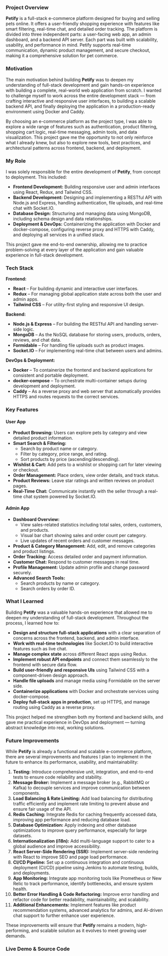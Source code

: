 ### Project Overview

**Petify** is a full-stack e-commerce platform designed for buying and selling pets online. It offers a user-friendly shopping experience with features like smart filtering, real-time chat, and detailed order tracking. The platform is divided into three independent parts: a user-facing web app, an admin dashboard, and a backend API server. Each part was built with scalability, usability, and performance in mind. Petify supports real-time communication, dynamic product management, and secure checkout, making it a comprehensive solution for pet commerce.

### Motivation

The main motivation behind building **Petify** was to deepen my understanding of full-stack development and gain hands-on experience with building a complete, real-world web application from scratch. I wanted to challenge myself to work across the entire development stack — from crafting interactive and responsive user interfaces, to building a scalable backend API, and finally deploying the application in a production-ready environment using Docker and Caddy.

By choosing an e-commerce platform as the project type, I was able to explore a wide range of features such as authentication, product filtering, shopping cart logic, real-time messaging, admin tools, and data visualization. This project gave me the opportunity to not only reinforce what I already knew, but also to explore new tools, best practices, and architectural patterns across frontend, backend, and deployment.

### My Role

I was solely responsible for the entire development of **Petify**, from concept to deployment. This included:

* **Frontend Development:** Building responsive user and admin interfaces using React, Redux, and Tailwind CSS.
* **Backend Development:** Designing and implementing a RESTful API with Node.js and Express, handling authentication, file uploads, and real-time chat with Socket.IO.
* **Database Design:** Structuring and managing data using MongoDB, including schema design and data relationships.
* **Deployment & DevOps:** Containerizing the application with Docker and docker-compose, configuring reverse proxy and HTTPS with Caddy, and deploying all services in a unified stack.

This project gave me end-to-end ownership, allowing me to practice problem-solving at every layer of the application and gain valuable experience in full-stack development.

### Tech Stack

**Frontend:**

* **React** – For building dynamic and interactive user interfaces.
* **Redux** – For managing global application state across both the user and admin apps.
* **Tailwind CSS** – For utility-first styling and responsive UI design.

**Backend:**

* **Node.js & Express** – For building the RESTful API and handling server-side logic.
* **MongoDB** – As the NoSQL database for storing users, products, orders, reviews, and chat data.
* **Formidable** – For handling file uploads such as product images.
* **Socket.IO** – For implementing real-time chat between users and admins.

**DevOps & Deployment:**

* **Docker** – To containerize the frontend and backend applications for consistent and portable deployment.
* **docker-compose** – To orchestrate multi-container setups during development and deployment.
* **Caddy** – As a reverse proxy and web server that automatically provides HTTPS and routes requests to the correct services.

### Key Features

#### User App

* **Product Browsing:** Users can explore pets by category and view detailed product information.
* **Smart Search & Filtering:**
  * Search by product name or category.
  * Filter by category, price range, and rating.
  * Sort products by price (ascending/descending).
* **Wishlist & Cart:** Add pets to a wishlist or shopping cart for later viewing or checkout.
* **Order Management:** Place orders, view order details, and track status.
* **Product Reviews:** Leave star ratings and written reviews on product pages.
* **Real-Time Chat:** Communicate instantly with the seller through a real-time chat system powered by Socket.IO.

#### Admin App

* **Dashboard Overview:**
  * View sales-related statistics including total sales, orders, customers, and products.
  * Visual bar chart showing sales and order count per category.
  * Live updates of recent orders and customer messages.
* **Product & Category Management:** Add, edit, and remove categories and product listings.
* **Order Tracking:** Access detailed order and payment information.
* **Customer Chat:** Respond to customer messages in real time.
* **Profile Management:** Update admin profile and change password securely.
* **Advanced Search Tools:**
  * Search products by name or category.
  * Search orders by order ID.

### What I Learned

Building **Petify** was a valuable hands-on experience that allowed me to deepen my understanding of full-stack development. Throughout the process, I learned how to:

* **Design and structure full-stack applications** with a clear separation of concerns across the frontend, backend, and admin interface.
* **Work with real-time technologies** like Socket.IO to build interactive features such as live chat.
* **Manage complex state** across different React apps using Redux.
* **Implement robust API endpoints** and connect them seamlessly to the frontend with secure data flow.
* **Build user-friendly and responsive UIs** using Tailwind CSS with a component-driven design approach.
* **Handle file uploads** and manage media using Formidable on the server side.
* **Containerize applications** with Docker and orchestrate services using docker-compose.
* **Deploy full-stack apps in production**, set up HTTPS, and manage routing using Caddy as a reverse proxy.

This project helped me strengthen both my frontend and backend skills, and gave me practical experience in DevOps and deployment — turning abstract knowledge into real, working solutions.

### Future Improvements

While **Petify** is already a functional and scalable e-commerce platform, there are several improvements and features I plan to implement in the future to enhance its performance, usability, and maintainability:

1. **Testing:** Introduce comprehensive unit, integration, and end-to-end tests to ensure code reliability and stability.
2. **Message Broker:** Implement a message broker (e.g., RabbitMQ or Kafka) to decouple services and improve communication between components.
3. **Load Balancing & Rate Limiting:** Add load balancing for distributing traffic efficiently and implement rate limiting to prevent abuse and ensure fair usage of the API.
4. **Redis Caching:** Integrate Redis for caching frequently accessed data, improving app performance and reducing database load.
5. **Database Optimization:** Apply indexing and other database optimizations to improve query performance, especially for large datasets.
6. **Internationalization (i18n):** Add multi-language support to cater to a global audience and improve accessibility.
7. **React Server-Side Rendering (SSR):** Implement server-side rendering with React to improve SEO and page load performance.
8. **CI/CD Pipeline:** Set up a continuous integration and continuous deployment (CI/CD) pipeline using Jenkins to automate testing, builds, and deployments.
9. **App Monitoring:** Integrate app monitoring tools like Prometheus or New Relic to track performance, identify bottlenecks, and ensure system health.
10. **Better Error Handling & Code Refactoring:** Improve error handling and refactor code for better readability, maintainability, and scalability.
11. **Additional Enhancements:** Implement features like product recommendation systems, advanced analytics for admins, and AI-driven chat support to further enhance user experience.

These improvements will ensure that **Petify** remains a modern, high-performing, and scalable solution as it evolves to meet growing user demands.

### Live Demo & Source Code